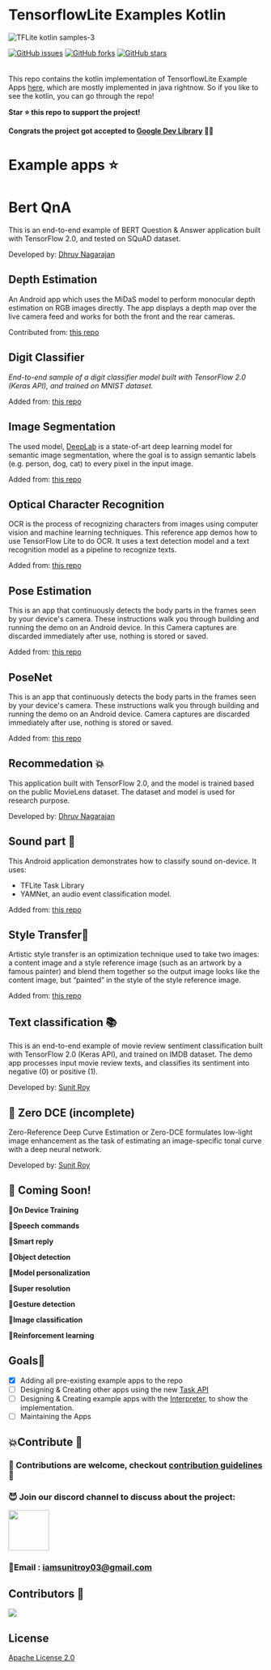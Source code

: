 # TensorflowLite Examples Kotlin

![TFLite kotlin samples-3](https://user-images.githubusercontent.com/67560900/136672009-78d66df5-a8cd-42c5-bf4b-c2efc60e8032.png)

[![GitHub issues](https://img.shields.io/github/issues/SunitRoy2703/Tensorflow-lite-samples-kotlin?style=for-the-badge)](https://github.com/SunitRoy2703/Tensorflow-lite-samples-kotlin/issues) [![GitHub forks](https://img.shields.io/github/forks/SunitRoy2703/Tensorflow-lite-samples-kotlin?color=gree&style=for-the-badge)](https://github.com/SunitRoy2703/Tensorflow-lite-samples-kotlin/network) [![GitHub stars](https://img.shields.io/github/stars/SunitRoy2703/Tensorflow-lite-samples-kotlin?color=orange&style=for-the-badge)](https://github.com/SunitRoy2703/Tensorflow-lite-samples-kotlin/stargazers)
  <br/><br/> <br>
This repo contains the kotlin implementation of TensorflowLite Example Apps [here](https://github.com/tensorflow/examples/tree/master/lite/examples), which are mostly implemented in java rightnow.
So if you like to see the kotlin, you can go through the repo!

**Star ⭐️ this repo to support the project!**

**Congrats the project got accepted to [Google Dev Library](https://devlibrary.withgoogle.com/products/ml/repos/SunitRoy2703-Tensorflow-lite-kotlin-samples) 🎉🎉**

# Example apps ⭐️

# Bert QnA

This is an end-to-end example of BERT Question & Answer application built with TensorFlow 2.0, and tested on SQuAD dataset.

Developed by: [Dhruv Nagarajan](https://github.com/dhruvnagarajan)

## Depth Estimation

An Android app which uses the MiDaS model to perform monocular depth estimation on RGB images directly. The app displays a depth map over the live camera feed and works for both the front and the rear cameras.

Contributed from: [this repo](https://github.com/shubham0204/Realtime_MiDaS_Depth_Estimation_Android)

## Digit Classifier
*End-to-end sample of a digit classifier model built with TensorFlow 2.0 (Keras API), and trained on MNIST dataset.*

Added from: [this repo](https://github.com/tensorflow/examples/tree/master/lite/examples)

## Image Segmentation
The used model, [DeepLab](https://ai.googleblog.com/2018/03/semantic-image-segmentation-with.html) is a state-of-art deep learning model for semantic image segmentation, where the goal is to assign semantic labels (e.g. person, dog, cat) to every pixel in the input image.

Added from: [this repo](https://github.com/tensorflow/examples/tree/master/lite/examples)

## Optical Character Recognition
OCR is the process of recognizing characters from images using computer vision and machine learning techniques. This reference app demos how to use TensorFlow Lite to do OCR. It uses a text detection model and a text recognition model as a pipeline to recognize texts.

Added from: [this repo](https://github.com/tensorflow/examples/tree/master/lite/examples)

## Pose Estimation
This is an app that continuously detects the body parts in the frames seen by your device's camera. These instructions walk you through building and running the demo on an Android device. In this  Camera captures are discarded immediately after use, nothing is stored or saved.

Added from: [this repo](https://github.com/tensorflow/examples/tree/master/lite/examples)


## PoseNet
This is an app that continuously detects the body parts in the frames seen by your device's camera. These instructions walk you through building and running the demo on an Android device. Camera captures are discarded immediately after use, nothing is stored or saved.

Added from: [this repo](https://github.com/tensorflow/examples/tree/master/lite/examples)

## Recommedation  :collision:
This application built with TensorFlow 2.0, and the model is trained based on the public MovieLens dataset. The dataset and model is used for research purpose. 

Developed by: [Dhruv Nagarajan](https://github.com/dhruvnagarajan)

## Sound part :musical_note:
This Android application demonstrates how to classify sound on-device. It uses:

- TFLite Task Library
- YAMNet, an audio event classification model.

Added from: [this repo](https://github.com/tensorflow/examples/tree/master/lite/examples)

## Style Transfer:high_brightness:
Artistic style transfer is an optimization technique used to take two images: a content image and a style reference image (such as an artwork by a famous painter) and blend them together so the output image looks like the content image, but “painted” in the style of the style reference image.

Added from: [this repo](https://github.com/tensorflow/examples/tree/master/lite/examples)

## Text classification :books:
This is an end-to-end example of movie review sentiment classification built with TensorFlow 2.0 (Keras API), and trained on IMDB dataset. The demo app processes input movie review texts, and classifies its sentiment into negative (0) or positive (1).

Developed by: [Sunit Roy](https://github.com/SunitRoy2703)

## :bookmark: Zero DCE (incomplete) 

Zero-Reference Deep Curve Estimation or Zero-DCE formulates low-light image enhancement as the task of estimating an image-specific tonal curve with a deep neural network.

Developed by: [Sunit Roy](https://github.com/SunitRoy2703)

## :pushpin: Coming Soon! 

**:paperclip:On Device Training**

**:paperclip:Speech commands**

**:paperclip:Smart reply**

**:paperclip:Object detection**

**:paperclip:Model personalization**

**:paperclip:Super resolution**

**:paperclip:Gesture detection**

**:paperclip:Image classification**

**:paperclip:Reinforcement learning**

## Goals📝
 - [x] Adding all pre-existing example apps to the repo
 - [ ] Designing & Creating other apps using the new [Task API](https://www.tensorflow.org/lite/inference_with_metadata/task_library/overview)
 - [ ] Designing & Creating example apps with the [Interpreter](https://www.tensorflow.org/lite/inference_with_metadata/lite_support), to show the implementation.
 - [ ] Maintaining the Apps

 ## :collision:Contribute 🤝
 ### :wave: Contributions are welcome, checkout [contribution guidelines](./CONTRIBUTING.md) :memo:
 
 ### :smiling_imp: Join our discord channel to discuss about the project:
 <a href="https://discord.gg/SBRfdXs7qD"><img src="https://user-images.githubusercontent.com/67560900/136423481-be79b2dd-9848-4171-8911-19295a3adc7c.png" width="80"></a>

### :muscle:Email : iamsunitroy03@gmail.com
 
 ## Contributors :eyes:
 ![](https://contrib.rocks/image?repo=SunitRoy2703/Tensorflow-lite-kotlin-samples)
 
 ## License

[Apache License 2.0](LICENSE)

